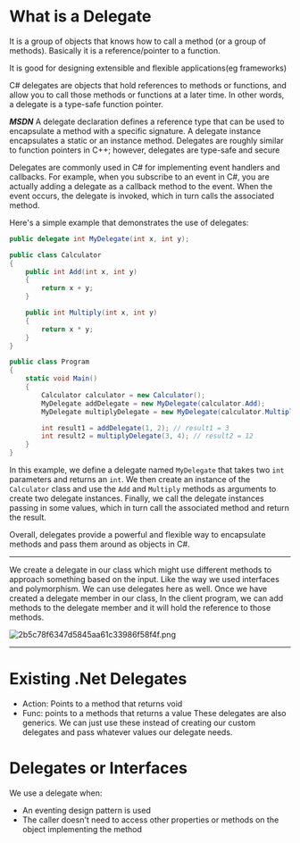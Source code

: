 # What is a Delegate

It is a group of objects that knows how to call a method (or a group of methods).
Basically it is a reference/pointer to a function.

It is good for designing extensible and flexible applications(eg frameworks)

C# delegates are objects that hold references to methods or functions, and allow you to call those methods or functions at a later time. In other words, a delegate is a type-safe function pointer.

***MSDN***
A delegate declaration defines a reference type that can be used to encapsulate a method with a specific signature. A delegate instance encapsulates a static or an instance method. Delegates are roughly similar to function pointers in C++; however, delegates are type-safe and secure

Delegates are commonly used in C# for implementing event handlers and callbacks. For example, when you subscribe to an event in C#, you are actually adding a delegate as a callback method to the event. When the event occurs, the delegate is invoked, which in turn calls the associated method.

Here's a simple example that demonstrates the use of delegates:

```csharp
public delegate int MyDelegate(int x, int y);

public class Calculator
{
    public int Add(int x, int y)
    {
        return x + y;
    }

    public int Multiply(int x, int y)
    {
        return x * y;
    }
}

public class Program
{
    static void Main()
    {
        Calculator calculator = new Calculator();
        MyDelegate addDelegate = new MyDelegate(calculator.Add);
        MyDelegate multiplyDelegate = new MyDelegate(calculator.Multiply);

        int result1 = addDelegate(1, 2); // result1 = 3
        int result2 = multiplyDelegate(3, 4); // result2 = 12
    }
}
```

In this example, we define a delegate named `MyDelegate` that takes two `int` parameters and returns an `int`. We then create an instance of the `Calculator` class and use the `Add` and `Multiply` methods as arguments to create two delegate instances. Finally, we call the delegate instances passing in some values, which in turn call the associated method and return the result.

Overall, delegates provide a powerful and flexible way to encapsulate methods and pass them around as objects in C#.

* * *

We create a delegate in our class which might use different methods to approach something based on the input. Like the way we used interfaces and polymorphism.
We can use delegates here as well.
Once we have created a delegate member in our class,
In the client program, we can add methods to the delegate member and it will hold the reference to those methods.

![2b5c78f6347d5845aa61c33986f58f4f.png](2b5c78f6347d5845aa61c33986f58f4f.png)

* * *

# Existing .Net Delegates

- Action: Points to a method that returns void
- Func: points to a methods that returns a value
    These delegates are also generics. We can just use these instead of creating our custom delegates and pass whatever values our delegate needs.

# Delegates or Interfaces

We use a delegate when:

- An eventing design pattern is used
- The caller doesn't need to access other properties or methods on the object implementing the method